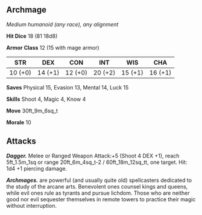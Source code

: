 ## Archmage

*Medium humanoid (any race), any alignment*

**Hit Dice** 18 (81 18d8)

**Armor Class** 12 (15 with mage armor)

| STR     | DEX     | CON     | INT     | WIS     | CHA     |
|---------|---------|---------|---------|---------|---------|
| 10 (+0) | 14 (+1) | 12 (+0) | 20 (+2) | 15 (+1) | 16 (+1) |

**Saves** Physical 15, Evasion 13, Mental 14, Luck 15

**Skills** Shoot 4, Magic 4, Know 4

**Move** 30ft_9m_6sq_t

**Morale** 10

## Attacks

***Dagger.*** Melee or Ranged Weapon Attack:+5 (Shoot 4 DEX +1), reach 5ft_1.5m_1sq or range 20ft_6m_4sq_t-2 / 60ft_18m_12sq_tt, one target. Hit: 1d4 +1 piercing damage.

***Archmages.*** are powerful (and usually quite old) spellcasters dedicated to the study of the arcane arts. Benevolent ones counsel kings and queens, while evil ones rule as tyrants and pursue lichdom. Those who are neither good nor evil sequester themselves in remote towers to practice their magic without interruption.

